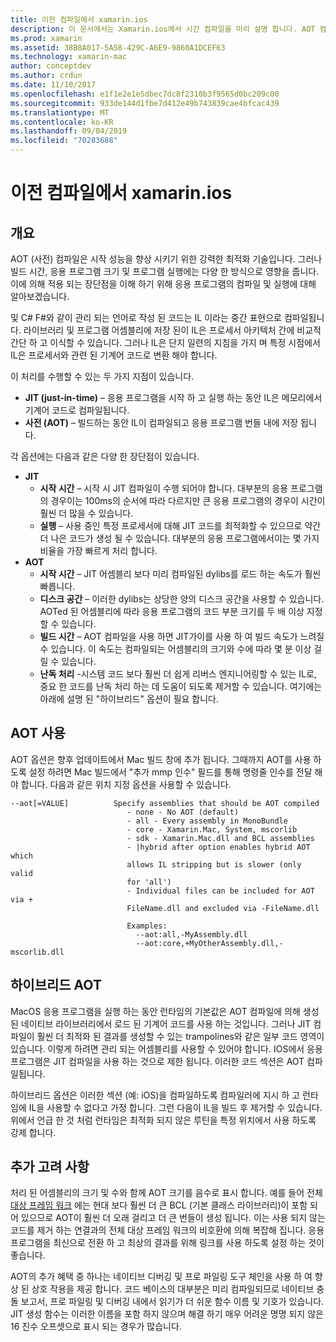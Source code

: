 ```yaml
---
title: 이전 컴파일에서 xamarin.ios
description: 이 문서에서는 Xamarin.ios에서 시간 컴파일을 미리 설명 합니다. AOT 컴파일을 JIT 컴파일과 비교 하 고, AOT를 사용 하도록 설정 하는 방법에 대해 설명 하 고, 하이브리드 AOT를 살펴보겠습니다.
ms.prod: xamarin
ms.assetid: 38B8A017-5A58-429C-A6E9-9860A1DCEF63
ms.technology: xamarin-mac
author: conceptdev
ms.author: crdun
ms.date: 11/10/2017
ms.openlocfilehash: e1f1e2e1e5dbec7dc8f2310b3f9565d0bc209c00
ms.sourcegitcommit: 933de144d1fbe7d412e49b743839cae4bfcac439
ms.translationtype: MT
ms.contentlocale: ko-KR
ms.lasthandoff: 09/04/2019
ms.locfileid: "70283688"
---
```

# <a name="xamarinmac-ahead-of-time-compilation"></a>이전 컴파일에서 xamarin.ios

## <a name="overview"></a>개요

AOT (사전) 컴파일은 시작 성능을 향상 시키기 위한 강력한 최적화 기술입니다. 그러나 빌드 시간, 응용 프로그램 크기 및 프로그램 실행에는 다양 한 방식으로 영향을 줍니다. 이에 의해 적용 되는 장단점을 이해 하기 위해 응용 프로그램의 컴파일 및 실행에 대해 알아보겠습니다.

및 C# F#와 같이 관리 되는 언어로 작성 된 코드는 IL 이라는 중간 표현으로 컴파일됩니다. 라이브러리 및 프로그램 어셈블리에 저장 된이 IL은 프로세서 아키텍처 간에 비교적 간단 하 고 이식할 수 있습니다. 그러나 IL은 단지 일련의 지침을 가지 며 특정 시점에서 IL은 프로세서와 관련 된 기계어 코드로 변환 해야 합니다.

이 처리를 수행할 수 있는 두 가지 지점이 있습니다.

- **JIT (just-in-time)** – 응용 프로그램을 시작 하 고 실행 하는 동안 IL은 메모리에서 기계어 코드로 컴파일됩니다.
- **사전 (AOT)** – 빌드하는 동안 IL이 컴파일되고 응용 프로그램 번들 내에 저장 됩니다.

각 옵션에는 다음과 같은 다양 한 장단점이 있습니다.

- **JIT**
  - **시작 시간** – 시작 시 JIT 컴파일이 수행 되어야 합니다. 대부분의 응용 프로그램의 경우이는 100ms의 순서에 따라 다르지만 큰 응용 프로그램의 경우이 시간이 훨씬 더 많을 수 있습니다.
  - **실행** – 사용 중인 특정 프로세서에 대해 JIT 코드를 최적화할 수 있으므로 약간 더 나은 코드가 생성 될 수 있습니다. 대부분의 응용 프로그램에서이는 몇 가지 비율을 가장 빠르게 처리 합니다.
- **AOT**
  - **시작 시간** – JIT 어셈블리 보다 미리 컴파일된 dylibs를 로드 하는 속도가 훨씬 빠릅니다.
  - **디스크 공간** – 이러한 dylibs는 상당한 양의 디스크 공간을 사용할 수 있습니다. AOTed 된 어셈블리에 따라 응용 프로그램의 코드 부분 크기를 두 배 이상 지정할 수 있습니다.
  - **빌드 시간** – AOT 컴파일을 사용 하면 JIT가이를 사용 하 여 빌드 속도가 느려질 수 있습니다. 이 속도는 컴파일되는 어셈블리의 크기와 수에 따라 몇 분 이상 걸릴 수 있습니다.
  - **난독 처리** -시스템 코드 보다 훨씬 더 쉽게 리버스 엔지니어링할 수 있는 IL로, 중요 한 코드를 난독 처리 하는 데 도움이 되도록 제거할 수 있습니다. 여기에는 아래에 설명 된 "하이브리드" 옵션이 필요 합니다.

## <a name="enabling-aot"></a>AOT 사용

AOT 옵션은 향후 업데이트에서 Mac 빌드 창에 추가 됩니다. 그때까지 AOT를 사용 하도록 설정 하려면 Mac 빌드에서 "추가 mmp 인수" 필드를 통해 명령줄 인수를 전달 해야 합니다. 다음과 같은 위치 지정 옵션을 사용할 수 있습니다.

```
--aot[=VALUE]          Specify assemblies that should be AOT compiled
                          - none - No AOT (default)
                          - all - Every assembly in MonoBundle
                          - core - Xamarin.Mac, System, mscorlib
                          - sdk - Xamarin.Mac.dll and BCL assemblies
                          - |hybrid after option enables hybrid AOT which
                          allows IL stripping but is slower (only valid
                          for 'all')
                          - Individual files can be included for AOT via +
                          FileName.dll and excluded via -FileName.dll

                          Examples:
                            --aot:all,-MyAssembly.dll
                            --aot:core,+MyOtherAssembly.dll,-mscorlib.dll
```


## <a name="hybrid-aot"></a>하이브리드 AOT

MacOS 응용 프로그램을 실행 하는 동안 런타임의 기본값은 AOT 컴파일에 의해 생성 된 네이티브 라이브러리에서 로드 된 기계어 코드를 사용 하는 것입니다. 그러나 JIT 컴파일이 훨씬 더 최적화 된 결과를 생성할 수 있는 trampolines와 같은 일부 코드 영역이 있습니다. 이렇게 하려면 관리 되는 어셈블리를 사용할 수 있어야 합니다. IOS에서 응용 프로그램은 JIT 컴파일을 사용 하는 것으로 제한 됩니다. 이러한 코드 섹션은 AOT 컴파일됩니다.

하이브리드 옵션은 이러한 섹션 (예: iOS)을 컴파일하도록 컴파일러에 지시 하 고 런타임에 IL을 사용할 수 없다고 가정 합니다. 그런 다음이 IL을 빌드 후 제거할 수 있습니다. 위에서 언급 한 것 처럼 런타임은 최적화 되지 않은 루틴을 특정 위치에서 사용 하도록 강제 합니다.

## <a name="further-considerations"></a>추가 고려 사항

처리 된 어셈블리의 크기 및 수와 함께 AOT 크기를 음수로 표시 합니다. 예를 들어 전체 [대상 프레임 워크](~/mac/platform/target-framework.md) 에는 현대 보다 훨씬 더 큰 BCL (기본 클래스 라이브러리)이 포함 되어 있으므로 AOT이 훨씬 더 오래 걸리고 더 큰 번들이 생성 됩니다. 이는 사용 되지 않는 코드를 제거 하는 연결과의 전체 대상 프레임 워크의 비호환에 의해 복잡해 집니다. 응용 프로그램을 최신으로 전환 하 고 최상의 결과를 위해 링크를 사용 하도록 설정 하는 것이 좋습니다.

AOT의 추가 혜택 중 하나는 네이티브 디버깅 및 프로 파일링 도구 체인을 사용 하 여 향상 된 상호 작용을 제공 합니다. 코드 베이스의 대부분은 미리 컴파일되므로 네이티브 충돌 보고서, 프로 파일링 및 디버깅 내에서 읽기가 더 쉬운 함수 이름 및 기호가 있습니다. JIT 생성 함수는 이러한 이름을 포함 하지 않으며 해결 하기 매우 어려운 명명 되지 않은 16 진수 오프셋으로 표시 되는 경우가 많습니다.
